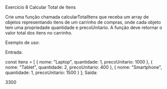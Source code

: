Exercício 8 Calcular Total de Itens

Crie uma função chamada calcularTotalItens que receba um array de objetos representando itens de um carrinho de compras, onde cada objeto tem uma propriedade quantidade e precoUnitario. A função deve retornar o valor total dos itens no carrinho.

Exemplo de uso:

Entrada:

const itens = [ 
{ nome: "Laptop", quantidade: 1, precoUnitario: 1000 }, 
{ nome: "Tablet", quantidade: 2, precoUnitario: 400 }, 
{ nome: "Smartphone", quantidade: 1, precoUnitario: 1500 } 
];
Saída:

3300